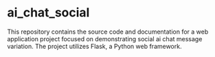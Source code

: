 # ai_chat_social
This repository contains the source code and documentation for a web application project focused on demonstrating social ai chat message variation. The project utilizes Flask, a Python web framework.
